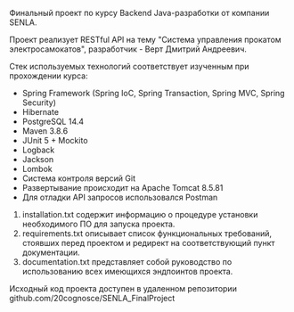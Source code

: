 Финальный проект по курсу Backend Java-разработки от компании SENLA.

Проект реализует RESTful API на тему "Система управления прокатом электросамокатов", разработчик - Верт Дмитрий Андреевич.

Стек используемых технологий соответствует изученным при прохождении курса:
- Spring Framework (Spring IoC, Spring Transaction, Spring MVC, Spring Security)
- Hibernate
- PostgreSQL 14.4
- Maven 3.8.6
- JUnit 5 + Mockito
- Logback
- Jackson
- Lombok
- Система контроля версий Git
- Развертывание происходит на Apache Tomcat 8.5.81
- Для отладки API запросов использовался Postman

1. installation.txt содержит информацию о процедуре установки необходимого ПО для запуска проекта.
2. requirements.txt описывает список функциональных требований, стоявших перед проектом и редирект 
на соответствующий пункт документации.
3. documentation.txt представляет собой руководство по использованию всех имеющихся эндпоинтов проекта.  

Исходный код проекта доступен в удаленном репозитории github.com/20cognosce/SENLA_FinalProject

